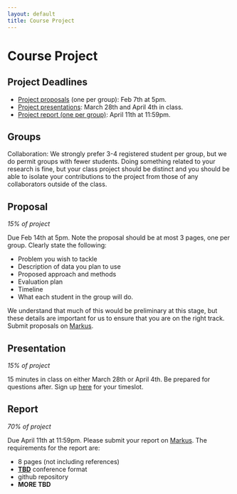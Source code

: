 ```yaml
---
layout: default
title: Course Project
---
```


<div class="home" id="project">
	<h1 class="pageTitle">Course Project</h1>
	<!-- <img src="{{ '/assets/img/More_Logo-1.png' | prepend: site.baseurl }}" alt=""> -->
  <h2>Project Deadlines</h2>
	<p class="intro">
    <ul>
      <li><a href="#proposal">Project proposals</a> (one per group): Feb 7th at 5pm.</li>
      <li><a href="#presentation">Project presentations</a>: March 28th and April 4th in class.</li>
      <li><a href="#project">Project report (one per group)</a>: April 11th at 11:59pm.</li>
    </ul>
  </p>
  <h2>Groups</h2>
  <p>

Collaboration: We strongly prefer 3-4 registered student per group, but we do permit groups with fewer students. Doing something related to your research is fine, but your class project should be distinct and you should be able to isolate your contributions to the project from those of any collaborators outside of the class.
</p>
  <h2 id="proposal">Proposal</h2>
  <p><em>15% of project</em></p>
  <p>Due Feb 14th at 5pm. Note the proposal should be at most 3 pages, one per group. Clearly state the following:
    <ul>
      <li>Problem you wish to tackle</li>
      <li>Description of data you plan to use</li>
      <li>Proposed approach and methods</li>
      <li>Evaluation plan</li>
      <li>Timeline</li>
      <li>What each student in the group will do.</li>
    </ul>
  </p>
  <p>We understand that much of this would be preliminary at this stage, but these details are important for us to ensure that you are on the right track. Submit proposals on <a href="https://markus.teach.cs.toronto.edu/csc2541-2019-01">Markus</a>.</p>
  <h2 id="presentation">Presentation</h2>
  <p><em>15% of project</em></p>
  <p>15 minutes in class on either March 28th or April 4th. Be prepared for questions after.
    Sign up <a href="">here</a> for your timeslot.
  </p>
  <h2 id="report">Report</h2>
  <p><em>70% of project</em></p>
  <p>Due April 11th at 11:59pm. Please submit your report on <a href="https://markus.teach.cs.toronto.edu/csc2541-2019-01">Markus</a>. The requirements for the report are:
    <ul>
      <li>8 pages (not including references)</li>
      <li> <a href="https://nips.cc/Conferences/2018/PaperInformation/StyleFiles"><b>TBD</b></a> conference format</li>
      <li>github repository </li>
      <li><b>MORE TBD</b></li>
    </ul>
  </p>
	<!-- <h2>Features</h2>
	<ul>
		<li>Built with SASS + GULP + BROWSERSYNC + AUTOPREFIXER</li>
  		<li>SVG Social Icons from <a href="http://customizr.net/icons/">Customizr</a></li>
  		<li><a href="http://responsive-nav.com/">Responsive Nav Menu</a></li>
  		<li><a href="https://github.com/snaptortoise/jekyll-rss-feeds">XML Feed for RSS Readers</a></li>
  		<li>Contact Form via <a href="http://formspree.io/">Formspree</a></li>
      <li>5 Post Loop with excerpt on Home Page</li>
  		<li>Previous / Next Post Navigation</li>
      <li>Estimated Reading Time for posts</li>
  		<li><a href="https://github.com/adobe-webplatform/dropcap.js">Drop Cap</a> on posts</li>
  		<li><a href="http://typecast.com/blog/a-more-modern-scale-for-web-typography">A Better Type Scale</a></li>
  	</ul> -->
</div>
